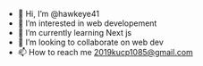 - 👋 Hi, I’m @hawkeye41
- 👀 I’m interested in web developement
- 🌱 I’m currently learning Next js
- 💞️ I’m looking to collaborate on web dev
- 📫 How to reach me 2019kucp1085@gmail.com

<!---
hawkeye41/hawkeye41 is a ✨ special ✨ repository because its `README.md` (this file) appears on your GitHub profile.
You can click the Preview link to take a look at your changes.
--->
